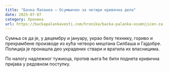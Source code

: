 ```yaml
---
title: "Бачка Паланка – Осумњичен за четири кривична дела"
date: 2025-07-07
category: Хроника
url: https://backapalankavesti.com/hronika/backa-palanka-osumnjicen-za-cetiri-krivicna-dela/
---
```


Сумња се да је, у децембру и јануару, украо белу технику, гориво и прехрамбене производе из кућа четворо мештана Силбаша и Гајдобре. Полиција је пронашла део украдених ствари и вратила их власницима.

По налогу надлежног тужиоца, против њега ће бити поднета кривична пријава у редовном поступку.
